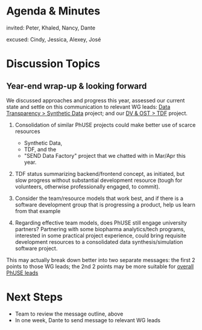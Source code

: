 # Agenda & Minutes

invited: Peter, Khaled, Nancy, Dante

excused: Cindy, Jessica, Alexey, José

# Discussion Topics

## Year-end wrap-up & looking forward

We discussed approaches and progress this year, assessed our current state and settle on this communication to relevant WG leads: [Data Transparency > Synthetic Data](http://52.255.142.186:8090/display/WEL/Synthetic+Data) project; and our [DV & OST > TDF](http://52.255.142.186:8090/display/WEL/Test+Dataset+Factory) project.

1.	Consolidation of similar PhUSE projects could make better use of scarce resources

    * Synthetic Data,
    * TDF, and the
    * "SEND Data Factory" project that we chatted with in Mar/Apr this year.

2.	TDF status summarizing backend/frontend concept, as initiated, but slow progress without substantial development resource (tough for volunteers, otherwise professionally engaged, to commit).

3.	Consider the team/resource models that work best, and if there is a software development group that is progressing a product, help us learn from that example

4.	Regarding effective team models, does PhUSE still engage university partners? Partnering with some biopharma analytics/tech programs, interested in some practical project experience, could bring requisite development resources to a consolidated data synthesis/simulation software project.

This may actually break down better into two separate messages: the first 2 points to those WG leads; the 2nd 2 points may be more suitable for [overall PhUSE leads](http://52.255.142.186:8090/display/WEL/Working+Groups)

# Next Steps
* Team to review the message outline, above
* In one week, Dante to send message to relevant WG leads

